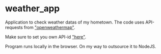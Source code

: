 # weather_app
Application to check weather datas of my hometown. The code uses API-requests from ["openweathermap"](https://openweathermap.org/api).

Make sure to set you own API-id ["here"](https://github.com/JannikKmnn/weather_app/blob/master/weather.js#L15).

Program runs locally in the browser. On my way to outsource it to NodeJS.

